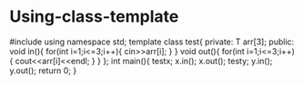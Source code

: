 # Using-class-template
#include<iostream>
using namespace std;
template <class T>
class test{
	private:
		T arr[3];
		public:
			void in(){
				for(int i=1;i<=3;i++){
					cin>>arr[i];
				}
			}
			void out(){
				for(int i=1;i<=3;i++){
					cout<<arr[i]<<endl;
				}
			}
};
int main(){
	test<int>x;
	x.in();
	x.out();
	test<char>y;
	y.in();
	y.out();
	return 0;
}
